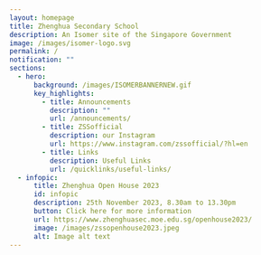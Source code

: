 ```yaml
---
layout: homepage
title: Zhenghua Secondary School
description: An Isomer site of the Singapore Government
image: /images/isomer-logo.svg
permalink: /
notification: ""
sections:
  - hero:
      background: /images/ISOMERBANNERNEW.gif
      key_highlights:
        - title: Announcements
          description: ""
          url: /announcements/
        - title: ZSSofficial
          description: our Instagram
          url: https://www.instagram.com/zssofficial/?hl=en
        - title: Links
          description: Useful Links
          url: /quicklinks/useful-links/
  - infopic:
      title: Zhenghua Open House 2023
      id: infopic
      description: 25th November 2023, 8.30am to 13.30pm
      button: Click here for more information
      url: https://www.zhenghuasec.moe.edu.sg/openhouse2023/
      image: /images/zssopenhouse2023.jpeg
      alt: Image alt text
---
```

